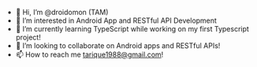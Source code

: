 - 👋 Hi, I’m @droidomon (TAM)
- 👀 I’m interested in Android App and RESTful API Development
- 🌱 I’m currently learning TypeScript while working on my first Typescript project!
- 💞️ I’m looking to collaborate on Android apps and RESTful APIs!
- 📫 How to reach me tarique1988@gmail.com!

<!---
droidomon/droidomon is a ✨ special ✨ repository because its `README.md` (this file) appears on your GitHub profile.
You can click the Preview link to take a look at your changes.
--->
